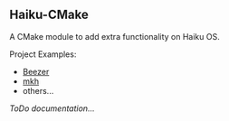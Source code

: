 ## Haiku-CMake

A CMake module to add extra functionality on Haiku OS.

Project Examples:
  * [Beezer](https://github.com/Teknomancer/beezer)
  * [mkh](https://github.com/augiedoggie/mkh)
  * others...

*ToDo documentation...*
